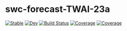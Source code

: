 # swc-forecast-TWAI-23a

[![Stable](https://img.shields.io/badge/docs-stable-blue.svg)](https://okatsn.github.io/swc-forecast-TWAI-23a.jl/stable/)
[![Dev](https://img.shields.io/badge/docs-dev-blue.svg)](https://okatsn.github.io/swc-forecast-TWAI-23a.jl/dev/)
[![Build Status](https://github.com/okatsn/swc-forecast-TWAI-23a.jl/actions/workflows/CI.yml/badge.svg?branch=main)](https://github.com/okatsn/swc-forecast-TWAI-23a.jl/actions/workflows/CI.yml?query=branch%3Amain)
[![Coverage](https://codecov.io/gh/okatsn/swc-forecast-TWAI-23a.jl/branch/main/graph/badge.svg)](https://codecov.io/gh/okatsn/swc-forecast-TWAI-23a.jl)
[![Coverage](https://coveralls.io/repos/github/okatsn/swc-forecast-TWAI-23a.jl/badge.svg?branch=main)](https://coveralls.io/github/okatsn/swc-forecast-TWAI-23a.jl?branch=main)
